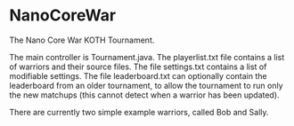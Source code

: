 # NanoCoreWar
The Nano Core War KOTH Tournament.

The main controller is Tournament.java.  The playerlist.txt file contains a list of warriors and their source files.  The file settings.txt contains a list of modifiable settings.  The file leaderboard.txt can optionally contain the leaderboard from an older tournament, to allow the tournament to run only the new matchups (this cannot detect when a warrior has been updated).

There are currently two simple example warriors, called Bob and Sally.

